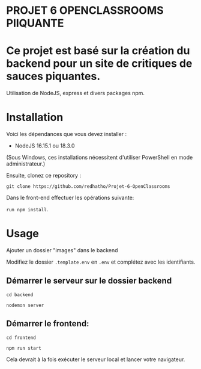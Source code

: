 # PROJET 6 OPENCLASSROOMS PIIQUANTE #


# Ce projet est basé sur la création du backend pour un site de critiques de sauces piquantes.
Utilisation de NodeJS, express et divers packages npm.

# Installation #

Voici les dépendances que vous devez installer :
- NodeJS 16.15.1 ou 18.3.0

(Sous Windows, ces installations nécessitent d'utiliser PowerShell en mode administrateur.)

Ensuite, clonez ce repository :

`git clone https://github.com/redhatho/Projet-6-OpenClassrooms`

Dans le front-end effectuer les opérations suivante:

 `run npm install`.


# Usage #

Ajouter un dossier "images" dans le backend

Modifiez le dossier `.template.env` en `.env` et complétez avec les identifiants.

## Démarrer le serveur sur le dossier backend ##

`cd backend` 

`nodemon server`


## Démarrer le frontend: ##


`cd frontend`

`npm run start`

 Cela devrait à la fois exécuter le serveur local et lancer votre navigateur.


